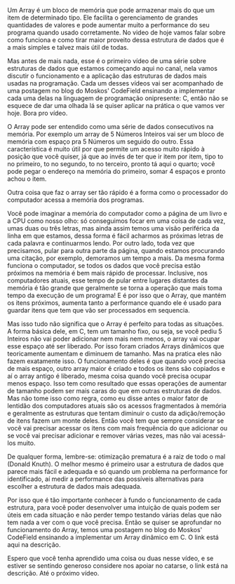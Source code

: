 Um Array é um bloco de memória que pode armazenar mais do que um item de determinado tipo. Ele facilita o gerenciamento de grandes quantidades de valores e pode aumentar muito a performance do seu programa quando usado corretamente. No video de hoje vamos falar sobre como funciona e como tirar maior proveito dessa estrutura de dados que é a mais simples e talvez mais útil de todas.

Mas antes de mais nada, esse é o primeiro vídeo de uma série sobre estruturas de dados que estamos começando aqui no canal, nela vamos discutir o funcionamento e a aplicação das estruturas de dados mais usadas na programação. Cada um desses vídeos vai ser acompanhado de uma postagem no blog do Moskos' CodeField ensinando a implementar cada uma delas na linguagem de programação onipresente: C, então não se esquece de dar uma olhada lá se quiser aplicar na prática o que vamos ver hoje. Bora pro vídeo.

O Array pode ser entendido como uma série de dados consecutivos na memória. Por exemplo um array de 5 Números Inteiros vai ser um bloco de memória com espaço pra 5 Números um seguido do outro. Essa característica é muito útil por que permite um acesso muito rápido à posição que você quiser, já que ao invés de ter que ir item por item, tipo to no primeiro, to no segundo, to no terceiro, pronto tá aqui o quarto; você pode pegar o endereço na memória do primeiro, somar 4 espaços e pronto achou o item.

Outra coisa que faz o array ser tão rápido é a forma como o processador do computador acessa a memória dos programas.

Você pode imaginar a memória do computador como a página de um livro e a CPU como nosso olho: só conseguimos focar em uma coisa de cada vez, umas duas ou três letras, mas ainda assim temos uma visão periférica da linha em que estamos, dessa forma é fácil acharmos as próximas letras de cada palavra e continuarmos lendo. Por outro lado, toda vez que precisamos, pular para outra parte da página, quando estamos procurando uma citação, por exemplo, demoramos um tempo a mais. Da mesma forma funciona o computador, se todos os dados que você precisa estão próximos na memória é bem mais rápido de processar. Inclusive, nos computadores atuais, esse tempo de pular entre lugares distantes da memória é tão grande que geralmente se torna a operação que mais toma tempo da execução de um programa! E é por isso que o Array, que mantém os itens próximos, aumenta tanto a performance quando ele é usado para guardar itens que tem que vão ser processados em sequencia.

Mas isso tudo não significa que o Array é perfeito para todas as situações. A forma básica dele, em C, tem um tamanho fixo, ou seja, se você pediu 5 Inteiros não vai poder adicionar nem mais nem menos, o array vai ocupar esse espaço até ser liberado. Por isso foram criados Arrays dinâmicos que teoricamente aumentam e diminuem de tamanho. Mas na pratica eles não fazem exatamente isso. O funcionamento deles é que quando você precisa de mais espaço, outro array maior é criado e todos os itens são copiados e aí o array antigo é liberado, mesma coisa quando você precisa ocupar menos espaço. Isso tem como resultado que essas operações de aumentar de tamanho podem ser mais caras do que em outras estruturas de dados. Mas não tome isso como regra, como eu disse antes o maior fator de lentidão dos computadores atuais são os acessos fragmentados à memória e geralmente as estruturas que tentam diminuir o custo da adição/remoção de itens fazem um monte deles. Então você tem que sempre considerar se você vai precisar acessar os itens com mais frequência do que adicionar ou se você vai precisar adicionar e remover várias vezes, mas não vai acessá-los muito. 

De qualquer forma, lembre-se: otimização prematura é a raiz de todo o mal (Donald Knuth). O melhor mesmo é primeiro usar a estrutura de dados que parece mais fácil e adequada e só quando um problema na performance for identificado, aí medir a performance das possíveis alternativas para escolher a estrutura de dados mais adequada. 

Por isso que é tão importante conhecer à fundo o funcionamento de cada estrutura, para você poder desenvolver uma intuição de quais podem ser úteis em cada situação e não perder tempo testando várias delas que não tem nada a ver com o que você precisa. Então se quiser se aprofundar no funcionamento do Array, temos uma postagem no blog do Moskos' CodeField ensinando a implementar um Array dinâmico em C. O link está aqui na descrição.

Espero que você tenha aprendido uma coisa ou duas nesse vídeo, e se estiver se sentindo generoso considere nos apoiar no catarse, o link está na descrição. Até o próximo vídeo.
